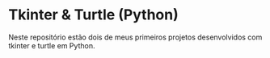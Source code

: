 # Tkinter & Turtle (Python)
Neste repositório estão dois de meus primeiros projetos desenvolvidos com tkinter e turtle em Python.
